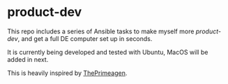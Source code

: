 # product-dev

This repo includes a series of Ansible tasks to make myself more _product-dev_,
and get a full DE computer set up in seconds.

It is currently being developed and tested with Ubuntu, MacOS will be added in next.

This is heavily inspired by [ThePrimeagen](twitch.tv/theprimeagen).
